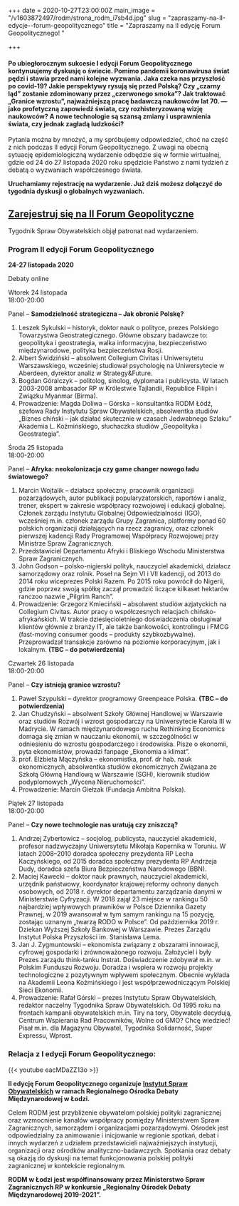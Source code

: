 +++
date = 2020-10-27T23:00:00Z
main_image = "/v1603872497/rodm/strona_rodm_i7sb4d.jpg"
slug = "zapraszamy-na-II-edycje--forum-geopolitycznego"
title = "Zapraszamy na II edycję Forum Geopolitycznego! "

+++
#### **Po ubiegłorocznym sukcesie I edycji Forum Geopolitycznego kontynuujemy dyskusję o świecie. Pomimo pandemii koronawirusa świat pędzi i stawia przed nami kolejne wyzwania. Jaka czeka nas przyszłość po covid-19? Jakie perspektywy rysują się przed Polską? Czy „czarny ląd” zostanie zdominowany przez „czerwonego smoka”? Jak traktować „Granice wzrostu”, najważniejszą pracę badawczą naukowców lat 70. — jako profetyczną zapowiedź świata, czy rozhisteryzowaną wizję naukowców? A nowe technologie są szansą zmiany i usprawnienia świata, czy jednak zagładą ludzkości?**

Pytania można by mnożyć, a my spróbujemy odpowiedzieć, choć na część z nich podczas II edycji Forum Geopolitycznego. Z uwagi na obecną sytuację epidemiologiczną wydarzenie odbędzie się w formie wirtualnej, gdzie od 24 do 27 listopada 2020 roku spędzicie Państwo z nami tydzień z debatą o wyzwaniach współczesnego świata.

**Uruchamiamy rejestrację na wydarzenie. Już dziś możesz dołączyć do tygodnia dyskusji o globalnych wyzwaniach.**

## [Zarejestruj się na II Forum Geopolityczne](https://zoom.us/webinar/register/WN_Qz-CXQd5T3aEQG5xi_s9Jw "https://zoom.us/webinar/register/WN_Qz-CXQd5T3aEQG5xi_s9Jw")

Tygodnik Spraw Obywatelskich objął patronat nad wydarzeniem.

### **Program II edycji Forum Geopolitycznego**

**24-27 listopada 2020**

Debaty online

Wtorek 24 listopada  
18:00-20:00

Panel – **Samodzielność strategiczna – Jak obronić Polskę?**

1. Leszek Sykulski – historyk, doktor nauk o polityce, prezes Polskiego Towarzystwa Geostrategicznego. Główne obszary badawcze to: geopolityka i geostrategia, walka informacyjna, bezpieczeństwo międzynarodowe, polityka bezpieczeństwa Rosji.
2. Albert Świdziński – absolwent Collegium Civitas i Uniwersytetu Warszawskiego, wcześniej studiował psychologię na Uniwersytecie w Aberdeen, dyrektor analiz w Strategy&Future.
3. Bogdan Góralczyk – politolog, sinolog, dyplomata i publicysta. W latach 2003-2008 ambasador RP w Królestwie Tajlandii, Republice Filipin i Związku Myanmar (Birma).
4. Prowadzenie: Magda Doliwa – Górska – konsultantka RODM Łódź, szefowa Rady Instytutu Spraw Obywatelskich, absolwentka studiów „Biznes chiński – jak działać skutecznie w czasach Jedwabnego Szlaku” Akademia L. Koźmińskiego, słuchaczka studiów „Geopolityka i Geostrategia”.

Środa 25 listopada  
18:00-20:00

Panel – **Afryka: neokolonizacja czy game changer nowego ładu światowego?**

1. Marcin Wojtalik – działacz społeczny, pracownik organizacji pozarządowych, autor publikacji popularyzatorskich, raportów i analiz, trener, ekspert w zakresie współpracy rozwojowej i edukacji globalnej. Członek zarządu Instytutu Globalnej Odpowiedzialności (IGO), wcześniej m.in. członek zarządu Grupy Zagranica, platformy ponad 60 polskich organizacji działających na rzecz zagranicy, oraz członek pierwszej kadencji Rady Programowej Współpracy Rozwojowej przy Ministrze Spraw Zagranicznych.
2. Przedstawiciel Departamentu Afryki i Bliskiego Wschodu Ministerstwa Spraw Zagranicznych.
3. John Godson – polsko-nigierski polityk, nauczyciel akademicki, działacz samorządowy oraz rolnik. Poseł na Sejm VI i VII kadencji, od 2013 do 2014 roku wiceprezes Polski Razem. Po 2015 roku powrócił do Nigerii, gdzie poprzez swoją spółkę zaczął prowadzić liczące kilkaset hektarów ranczoo nazwie „Pilgrim Ranch”.
4. Prowadzenie: Grzegorz Kmieciński – absolwent studiów azjatyckich na Collegium Civitas. Autor pracy o współczesnych relacjach chińsko-afrykańskich. W trakcie dziesięcioletniego doświadczenia obsługiwał klientów głównie z branży IT, ale także bankowości, kontrolingu i FMCG (fast-moving consumer goods – produkty szybkozbywalne). Przeprowadzał transakcje zarówno na poziomie korporacyjnym, jak i lokalnym. **(TBC – do potwierdzenia)**

Czwartek 26 listopada  
18:00-20:00

Panel – **Czy istnieją granice wzrostu?**

1. Paweł Szypulski – dyrektor programowy Greenpeace Polska. **(TBC – do potwierdzenia)**
2. Jan Chudzyński – absolwent Szkoły Głównej Handlowej w Warszawie oraz studiów Rozwój i wzrost gospodarczy na Uniwersytecie Karola III w Madrycie. W ramach międzynarodowego ruchu Rethinking Economics domaga się zmian w nauczaniu ekonomii, w szczególności w odniesieniu do wzrostu gospodarczego i środowiska. Pisze o ekonomii, pyta ekonomistów, prowadzi fanpage „Ekonomia a klimat”.
3. prof. Elżbieta Mączyńska – ekonomistka, prof. dr hab. nauk ekonomicznych, absolwentka studiów ekonomicznych Związana ze Szkołą Główną Handlową w Warszawie (SGH), kierownik studiów podyplomowych „Wycena Nieruchomości”.
4. Prowadzenie: Marcin Giełzak (Fundacja Ambitna Polska).

Piątek 27 listopada  
18:00-20:00

Panel – **Czy nowe technologie nas uratują czy zniszczą?**

1. Andrzej Zybertowicz – socjolog, publicysta, nauczyciel akademicki, profesor nadzwyczajny Uniwersytetu Mikołaja Kopernika w Toruniu. W latach 2008–2010 doradca społeczny prezydenta RP Lecha Kaczyńskiego, od 2015 doradca społeczny prezydenta RP Andrzeja Dudy, doradca szefa Biura Bezpieczeństwa Narodowego (BBN).
2. Maciej Kawecki – doktor nauk prawnych, nauczyciel akademicki, urzędnik państwowy, koordynator krajowej reformy ochrony danych osobowych, od 2018 r. dyrektor departamentu zarządzania danymi w Ministerstwie Cyfryzacji. W 2018 zajął 23 miejsce w rankingu 50 najbardziej wpływowych prawników w Polsce Dziennika Gazety Prawnej, w 2019 awansował w tym samym rankingu na 15 pozycję, zostając uznanym „twarzą RODO w Polsce”. Od października 2019 r. Dziekan Wyższej Szkoły Bankowej w Warszawie. Prezes Zarządu Instytut Polska Przyszłości im. Stanisława Lema.
3. Jan J. Zygmuntowski – ekonomista związany z obszarami innowacji, cyfrowej gospodarki i zrównoważonego rozwoju. Założyciel i były Prezes zarządu think-tanku Instrat. Doświadczenie zdobywał m.in. w Polskim Funduszu Rozwoju. Doradza i wspiera w rozwoju projekty technologiczne z pozytywnym wpływem społecznym. Obecnie wykłada na Akademii Leona Koźmińskiego i jest współprzewodniczącym Polskiej Sieci Ekonomii.
4. Prowadzenie: Rafał Górski – prezes Instytutu Spraw Obywatelskich, redaktor naczelny Tygodnika Spraw Obywatelskich. Od 1995 roku na frontach kampanii obywatelskich m.in. Tiry na tory, Obywatele decydują, Centrum Wspierania Rad Pracowników, Wolne od GMO? Chcę wiedzieć! Pisał m.in. dla Magazynu Obywatel, Tygodnika Solidarność, Super Expressu, Wprost.

### **Relacja z I edycji Forum Geopolitycznego:**

{{< youtube eacMDaZZ13o >}}

**II edycję Forum Geopolitycznego organizuje** [**Instytut Spraw Obywatelskich**](https://instytutsprawobywatelskich.pl/ "https://instytutsprawobywatelskich.pl/") **w ramach Regionalnego Ośrodka Debaty Międzynarodowej w Łodzi.**

Celem RODM jest przybliżenie obywatelom polskiej polityki zagranicznej oraz wzmocnienie kanałów współpracy pomiędzy Ministerstwem Spraw Zagranicznych, samorządem i organizacjami pozarządowymi. Ośrodek jest odpowiedzialny za animowanie i inicjowanie w regionie spotkań, debat i innych wydarzeń z udziałem przedstawicieli najważniejszych instytucji, organizacji oraz ośrodków analityczno-badawczych. Spotkania oraz debaty są okazją do dyskusji na temat funkcjonowania polskiej polityki zagranicznej w kontekście regionalnym.

**RODM w Łodzi jest współfinansowany przez Ministerstwo Spraw Zagranicznych RP w konkursie „Regionalny Ośrodek Debaty Międzynarodowej 2019-2021”.**